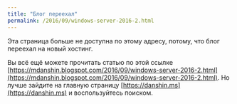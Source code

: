 ```yaml
---
title: "Блог переехал"
permalink: /2016/09/windows-server-2016-2.html
---
```

Эта страница больше не доступна по этому адресу, потому, что блог переехал на новый хостинг.

Вы всё ещё можете прочитать статью по этой ссылке [https://mdanshin.blogspot.com/2016/09/windows-server-2016-2.html](https://mdanshin.blogspot.com/2016/09/windows-server-2016-2.html). Но лучше зайдите на главную страницу [https://danshin.ms](https://danshin.ms) и воспользуйтесь поиском.